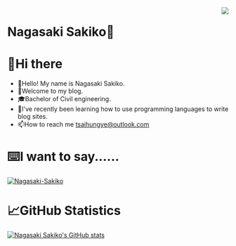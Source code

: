 <img align="right" src="https://count.getloli.com/get/@:NagasakiSakiko?theme=moebooru">

# Nagasaki Sakiko🍃


# 👋Hi there
* 👋Hello! My name is Nagasaki Sakiko.
* 👀Welcome to my blog.
* 🎓Bachelor of Civil engineering.
* 📖I've recently been learning how to use programming languages to write blog sites.
* 📫How to reach me tsaihungye@outlook.com

# ⌨️I want to say......

[![Nagasaki-Sakiko](https://readme-typing-svg.herokuapp.com?font=LXGW+WenKai+TC&pause=1000&color=7799CC&center=false%C2%A0%C2%A0%E5%81%87&vCenter=false%C2%A0%C2%A0%E5%81%87&repeat=true%C2%A0%C2%A0%E7%9C%9F&random=false%C2%A0%C2%A0%E5%81%87&width=435&lines=%E3%81%82%E3%81%AA%E3%81%9F%E3%80%81%E3%81%94%E8%87%AA%E5%88%86%E3%81%AE%E3%81%93%E3%81%A8%E3%81%B0%E3%81%A3%E3%81%8B%E3%82%8A%E3%81%A7%E3%81%99%E3%81%AE%E3%81%AD)](https://git.io/typing-svg)

# 📈GitHub Statistics

[![Nagasaki Sakiko's GitHub stats](https://github-readme-stats.vercel.app/api?username=NagasakiSakiko&show_icons=true&theme=shadow_blue)](https://github.com/anuraghazra/github-readme-stats)
